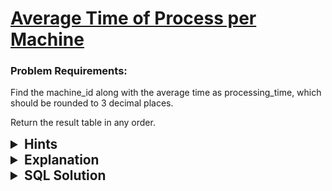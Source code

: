# [Average Time of Process per Machine](https://leetcode.com/problems/average-time-of-process-per-machine/description/?envType=study-plan-v2&envId=top-sql-50)

### Problem Requirements:

Find the machine_id along with the average time as processing_time, which should be rounded to 3 decimal places.

Return the result table in any order.

<details>
<summary style="font-size:1.3rem;"> <strong>Hints</strong> </summary> 

<details>
      <summary>Hint#1</summary>
      <p> Can you multiply timestamp with <code>-1</code> when activity is start </p>
</details>
<details>
      <summary>Hint#2</summary>
      <p>Try it using <code> CASE</code> statement.</p>
</details>
<details>
      <summary>Hint#3</summary>
      <p>SQL has a <code>ROUND(number, decimals)</code> function which rounds a number to a specified number of decimal places. </p>
</details>
<details>
      <summary>Hint#4</summary>
      <p>SQL has an aggregation function called <code>COUNT(expression)</code> which count all the rows that satisfy a specified condition</p>
</details>
<details>
      <summary>Hint#5</summary>
      <p>SQL has an aggregation function called <code>SUM(expression)</code> which calculate the sum of values in a set</p>
</details>

</details>

<details>
<summary style="font-size:1.3rem;"> <strong>Explanation</strong> </summary>

Let's rephrase the problem statement to make our life easier.
<br>
For every <code>machine</code> evaluate the following 
$$ round( \frac{(timestamp_{end}) - sum(timestamp_{start})}{count(process)} , 3) $$
<br>
The easiest way is to solve this problem is to use aggregation functions.
<br>
First we need to calculate the time of all process , we need to sum
<code>end_time - start_time</code> , with the help of <code>CASE</code> statement we can negate start_time then add the result to the time using <code> SUM()</code> function.
<br>
Second we want to <code>COUNT</code> the number of process , we can use <code>COUNT()</code>  function but we should divide it with <code>2</code> because every process has start_time and end_time so it will be calculated twice.
<br>
Finally, divide the<code>time</code> with the <code> number of process</code> then <code>ROUND</code> the result to 3 decimal places using <code>ROUND(number , decimals)</code> function.

</details>

<details>
<summary style="font-size:1.3rem"><strong> SQL Solution</strong> </summary> 


```sql
SELECT 
  machine_id, 
  ROUND(
    SUM(
      CASE WHEN activity_type = 'start' THEN timestamp *-1 ELSE timestamp END
    )/(
      COUNT(process_id)/ 2
    ), 
    3
  ) AS processing_time 
FROM 
  Activity 
GROUP BY 
  ac.machine_id
```

</details>
